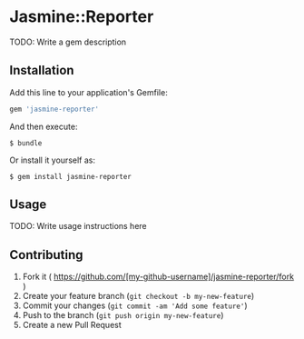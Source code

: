 # Jasmine::Reporter

TODO: Write a gem description

## Installation

Add this line to your application's Gemfile:

```ruby
gem 'jasmine-reporter'
```

And then execute:

    $ bundle

Or install it yourself as:

    $ gem install jasmine-reporter

## Usage

TODO: Write usage instructions here

## Contributing

1. Fork it ( https://github.com/[my-github-username]/jasmine-reporter/fork )
2. Create your feature branch (`git checkout -b my-new-feature`)
3. Commit your changes (`git commit -am 'Add some feature'`)
4. Push to the branch (`git push origin my-new-feature`)
5. Create a new Pull Request
